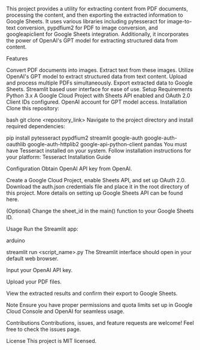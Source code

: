 
This project provides a utility for extracting content from PDF documents, processing the content, and then exporting the extracted information to Google Sheets. It uses various libraries including pytesseract for image-to-text conversion, pypdfium2 for PDF to image conversion, and googleapiclient for Google Sheets integration. Additionally, it incorporates the power of OpenAI's GPT model for extracting structured data from content.

Features

Convert PDF documents into images.
Extract text from these images.
Utilize OpenAI's GPT model to extract structured data from text content.
Upload and process multiple PDFs simultaneously.
Export extracted data to Google Sheets.
Streamlit based user interface for ease of use.
Setup
Requirements
Python 3.x
A Google Cloud Project with Sheets API enabled and OAuth 2.0 Client IDs configured.
OpenAI account for GPT model access.
Installation
Clone this repository:

bash
git clone <repository_link>
Navigate to the project directory and install required dependencies:


pip install pytesseract pypdfium2 streamlit google-auth google-auth-oauthlib google-auth-httplib2 google-api-python-client pandas
You must have Tesseract installed on your system. Follow installation instructions for your platform: Tesseract Installation Guide

Configuration
Obtain OpenAI API key from OpenAI.

Create a Google Cloud Project, enable Sheets API, and set up OAuth 2.0. Download the auth.json credentials file and place it in the root directory of this project. More details on setting up Google Sheets API can be found here.

(Optional) Change the sheet_id in the main() function to your Google Sheets ID.

Usage
Run the Streamlit app:

arduino

streamlit run <script_name>.py
The Streamlit interface should open in your default web browser.

Input your OpenAI API key.

Upload your PDF files.

View the extracted results and confirm their export to Google Sheets.

Note
Ensure you have proper permissions and quota limits set up in Google Cloud Console and OpenAI for seamless usage.

Contributions
Contributions, issues, and feature requests are welcome! Feel free to check the issues page.

License
This project is MIT licensed.

